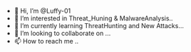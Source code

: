 - 👋 Hi, I’m @Luffy-01
- 👀 I’m interested in Threat_Huning & MalwareAnalysis..
- 🌱 I’m currently learning ThreatHunting and New Attacks...
- 💞️ I’m looking to collaborate on ...
- 📫 How to reach me ..

<!---
Luffy-01/Luffy-01 is a ✨ special ✨ repository because its `README.md` (this file) appears on your GitHub profile.
You can click the Preview link to take a look at your changes.
--->
